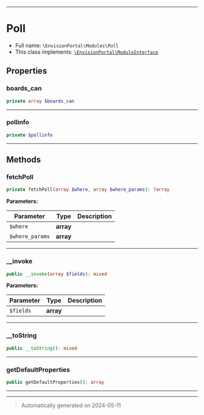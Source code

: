 ***

# Poll





* Full name: `\EnvisionPortal\Modules\Poll`
* This class implements:
[`\EnvisionPortal\ModuleInterface`](../ModuleInterface.md)



## Properties


### boards_can



```php
private array $boards_can
```






***

### pollinfo



```php
private $pollinfo
```






***

## Methods


### fetchPoll



```php
private fetchPoll(array $where, array $where_params): ?array
```








**Parameters:**

| Parameter | Type | Description |
|-----------|------|-------------|
| `$where` | **array** |  |
| `$where_params` | **array** |  |





***

### __invoke



```php
public __invoke(array $fields): mixed
```








**Parameters:**

| Parameter | Type | Description |
|-----------|------|-------------|
| `$fields` | **array** |  |





***

### __toString



```php
public __toString(): mixed
```












***

### getDefaultProperties



```php
public getDefaultProperties(): array
```












***


***
> Automatically generated on 2024-05-11
